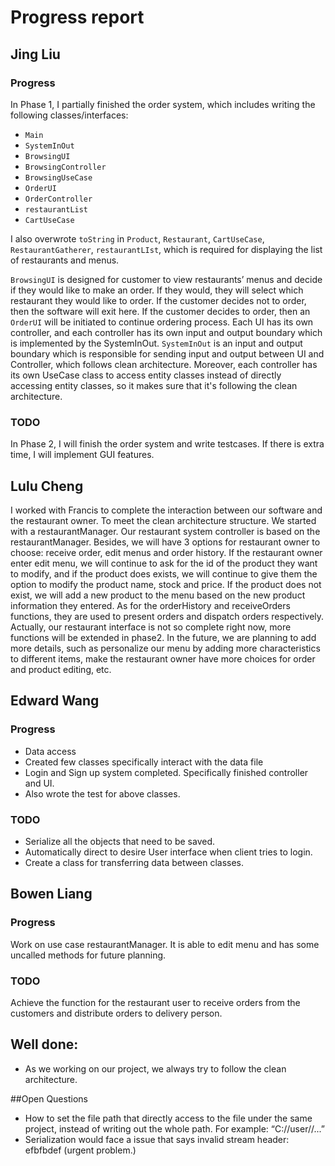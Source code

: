 # Progress report

## Jing Liu
### Progress
In Phase 1, I partially finished the order system, which includes writing the following classes/interfaces:
- `Main`
- `SystemInOut`
- `BrowsingUI`
- `BrowsingController`
- `BrowsingUseCase`
- `OrderUI`
- `OrderController`
- `restaurantList`
- `CartUseCase`

I also overwrote `toString` in `Product`, `Restaurant`, `CartUseCase`, `RestaurantGatherer`, `restaurantLIst`, which 
is required for displaying the list of restaurants and menus.

`BrowsingUI` is designed for customer to view restaurants’ menus and decide if they would like to make an order. If
they would, they will select which restaurant they would like to order. If the customer decides not to order, then
the software will exit here. If the customer decides to order, then an `OrderUI` will be initiated to continue
ordering process. Each UI has its own controller, and each controller has its own input and output boundary which
is implemented by the SystemInOut. `SystemInOut` is an input and output boundary which is responsible for sending
input and output between UI and Controller, which follows clean architecture. Moreover, each controller has its own
UseCase class to access entity classes instead of directly accessing entity classes, so it makes sure that it's 
following the clean architecture.

### TODO
In Phase 2, I will finish the order system and write testcases. If there is extra time, I will implement GUI features.

## Lulu Cheng
I worked with Francis to complete the interaction between our software and the restaurant owner. To meet the clean 
architecture structure. We started with a restaurantManager. Our restaurant system controller is based on the 
restaurantManager. Besides, we will have 3 options for restaurant owner to choose: receive order, edit menus and 
order history. If the restaurant owner enter edit menu, we will continue to ask for the id of the product they want 
to modify, and if the product does exists, we will continue to give them the option to modify the product name, 
stock and price. If the product does not exist, we will add a new product to the menu based on the new product 
information they entered. As for the orderHistory and receiveOrders functions, they are used to present orders and 
dispatch orders respectively. Actually, our restaurant interface is not so complete right now, more functions will 
be extended in phase2. In the future, we are planning to add more details, such as personalize our menu by adding 
more characteristics to different items, make the restaurant owner have more choices for order and product editing, etc.

## Edward Wang
### Progress
- Data access
- Created few classes specifically interact with the data file
- Login and Sign up system completed. Specifically finished controller and UI.
- Also wrote the test for above classes.

### TODO
- Serialize all the objects that need to be saved.
- Automatically direct to desire User interface when client tries to login.
- Create a class for transferring data between classes.

## Bowen Liang
### Progress
Work on use case restaurantManager. It is able to edit menu and has some uncalled methods for future planning.

### TODO
Achieve the function for the restaurant user to receive orders from the customers and distribute orders to delivery 
person.


## Well done:
- As we working on our project, we always try to follow the clean architecture.



##Open Questions
- How to set the file path that directly access to the file under the same project, instead of writing out the whole 
path. For example: “C://user//...”
- Serialization would face a issue that says invalid stream header: efbfbdef (urgent problem.)
